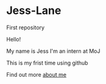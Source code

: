 # Jess-Lane
First repository 

Hello!

My name is Jess 
I'm an intern at MoJ

This is my frist time using github

Find out more [about me](/aboutme)
